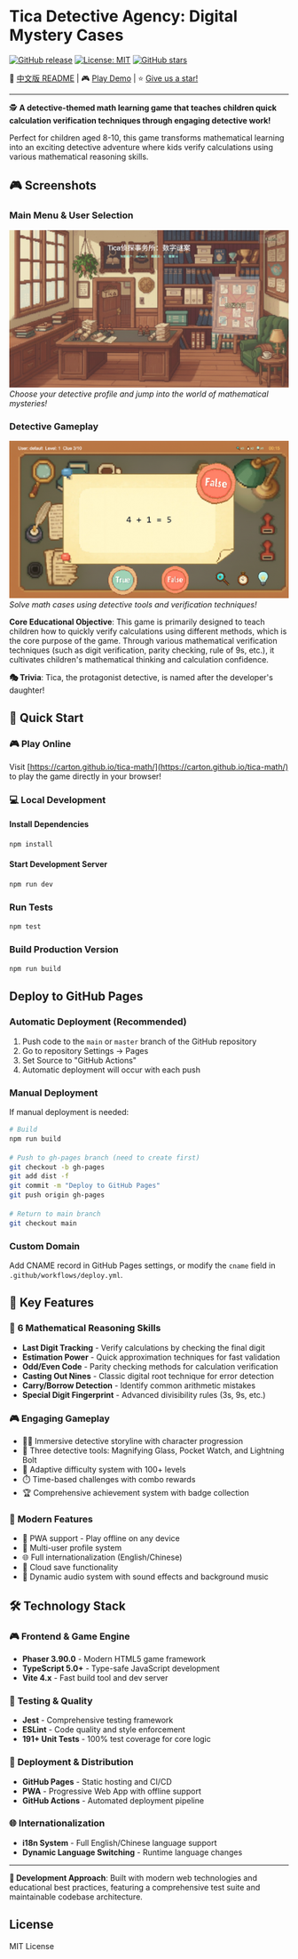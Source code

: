 # Tica Detective Agency: Digital Mystery Cases

[![GitHub release](https://img.shields.io/github/release/Carton/tica-math.svg)](https://github.com/Carton/tica-math/releases)
[![License: MIT](https://img.shields.io/badge/License-MIT-yellow.svg)](https://opensource.org/licenses/MIT)
[![GitHub stars](https://img.shields.io/github/stars/Carton/tica-math.svg?style=social&label=Star)](https://github.com/Carton/tica-math)

📖 [中文版 README](docs/README_cn.md) | 🎮 [Play Demo](https://carton.github.io/tica-math/) | ⭐ [Give us a star!](https://github.com/Carton/tica-math/)

---

🕵️ **A detective-themed math learning game that teaches children quick calculation verification techniques through engaging detective work!**

Perfect for children aged 8-10, this game transforms mathematical learning into an exciting detective adventure where kids verify calculations using various mathematical reasoning skills.

## 🎮 Screenshots

### Main Menu & User Selection
![Main Menu](docs/images/screenshot0.png)
*Choose your detective profile and jump into the world of mathematical mysteries!*

### Detective Gameplay
![Game Scene](docs/images/screenshot1.png)
*Solve math cases using detective tools and verification techniques!*

**Core Educational Objective**: This game is primarily designed to teach children how to quickly verify calculations using different methods, which is the core purpose of the game. Through various mathematical verification techniques (such as digit verification, parity checking, rule of 9s, etc.), it cultivates children's mathematical thinking and calculation confidence.

**🎭 Trivia**: Tica, the protagonist detective, is named after the developer's daughter!

## 🚀 Quick Start

### 🎮 Play Online
Visit [https://carton.github.io/tica-math/](https://carton.github.io/tica-math/) to play the game directly in your browser!

### 💻 Local Development

#### Install Dependencies
```bash
npm install
```

#### Start Development Server
```bash
npm run dev
```

### Run Tests
```bash
npm test
```

### Build Production Version
```bash
npm run build
```

## Deploy to GitHub Pages

### Automatic Deployment (Recommended)

1. Push code to the `main` or `master` branch of the GitHub repository
2. Go to repository Settings → Pages
3. Set Source to "GitHub Actions"
4. Automatic deployment will occur with each push

### Manual Deployment

If manual deployment is needed:

```bash
# Build
npm run build

# Push to gh-pages branch (need to create first)
git checkout -b gh-pages
git add dist -f
git commit -m "Deploy to GitHub Pages"
git push origin gh-pages

# Return to main branch
git checkout main
```

### Custom Domain

Add CNAME record in GitHub Pages settings, or modify the `cname` field in `.github/workflows/deploy.yml`.

## 🌟 Key Features

### 🧠 **6 Mathematical Reasoning Skills**
- **Last Digit Tracking** - Verify calculations by checking the final digit
- **Estimation Power** - Quick approximation techniques for fast validation
- **Odd/Even Code** - Parity checking methods for calculation verification
- **Casting Out Nines** - Classic digital root technique for error detection
- **Carry/Borrow Detection** - Identify common arithmetic mistakes
- **Special Digit Fingerprint** - Advanced divisibility rules (3s, 9s, etc.)

### 🎮 **Engaging Gameplay**
- 🕵️‍♀️ Immersive detective storyline with character progression
- 🔧 Three detective tools: Magnifying Glass, Pocket Watch, and Lightning Bolt
- 🎯 Adaptive difficulty system with 100+ levels
- ⏱️ Time-based challenges with combo rewards
- 🏆 Comprehensive achievement system with badge collection

### 📱 **Modern Features**
- 📱 PWA support - Play offline on any device
- 👥 Multi-user profile system
- 🌐 Full internationalization (English/Chinese)
- 💾 Cloud save functionality
- 🎵 Dynamic audio system with sound effects and background music

## 🛠️ Technology Stack

### 🎮 **Frontend & Game Engine**
- **Phaser 3.90.0** - Modern HTML5 game framework
- **TypeScript 5.0+** - Type-safe JavaScript development
- **Vite 4.x** - Fast build tool and dev server

### 🧪 **Testing & Quality**
- **Jest** - Comprehensive testing framework
- **ESLint** - Code quality and style enforcement
- **191+ Unit Tests** - 100% test coverage for core logic

### 🚀 **Deployment & Distribution**
- **GitHub Pages** - Static hosting and CI/CD
- **PWA** - Progressive Web App with offline support
- **GitHub Actions** - Automated deployment pipeline

### 🌐 **Internationalization**
- **i18n System** - Full English/Chinese language support
- **Dynamic Language Switching** - Runtime language changes

---

**🎯 Development Approach**: Built with modern web technologies and educational best practices, featuring a comprehensive test suite and maintainable codebase architecture.

## License

MIT License


